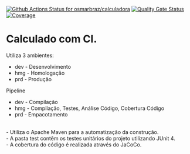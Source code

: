 [![Github Actions Status for osmarbraz/calculadora](https://github.com/osmarbraz/calculadora/workflows/Integra%C3%A7%C3%A3o%20continua%20de%20Java%20com%20Maven/badge.svg)](https://github.com/osmarbraz/calculadora/actions) 
[![Quality Gate Status](https://sonarcloud.io/api/project_badges/measure?project=calculadora&metric=alert_status)](https://sonarcloud.io/summary/new_code?id=calculadora)
[![Coverage](https://sonarcloud.io/api/project_badges/measure?project=calculadora&metric=coverage)](https://sonarcloud.io/component_measures?id=calculadora&metric=coverage)

# Calculado com CI.

Utiliza 3 ambientes:
- dev - Desenvolvimento
- hmg - Homologação
- prd - Produção

Pipeline 
- dev - Compilação 
- hmg - Compilação, Testes, Análise Código, Cobertura Código
- prd - Empacotamento

<br>
- Utiliza o Apache Maven para a automatização da construção.<br>
- A pasta test contêm os testes unitários do projeto utilizando JUnit 4.<br>
- A cobertura do código é realizada através do JaCoCo.<br>